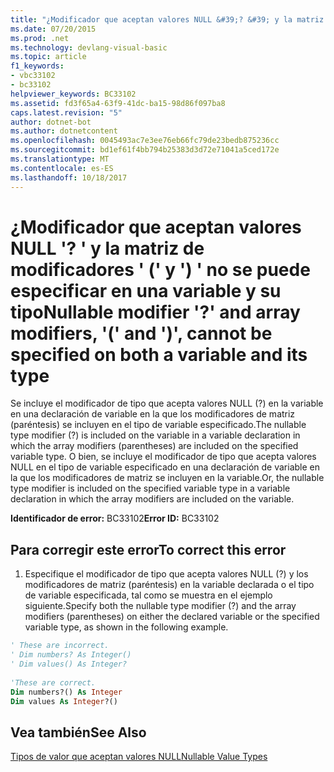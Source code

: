 ```yaml
---
title: "¿Modificador que aceptan valores NULL &#39;? &#39; y la matriz de modificadores &#39; (&#39; y &#39;) &#39; no se puede especificar en una variable y su tipo"
ms.date: 07/20/2015
ms.prod: .net
ms.technology: devlang-visual-basic
ms.topic: article
f1_keywords:
- vbc33102
- bc33102
helpviewer_keywords: BC33102
ms.assetid: fd3f65a4-63f9-41dc-ba15-98d86f097ba8
caps.latest.revision: "5"
author: dotnet-bot
ms.author: dotnetcontent
ms.openlocfilehash: 0045493ac7e3ee76eb66fc79de23bedb875236cc
ms.sourcegitcommit: bd1ef61f4bb794b25383d3d72e71041a5ced172e
ms.translationtype: MT
ms.contentlocale: es-ES
ms.lasthandoff: 10/18/2017
---
```

# <a name="nullable-modifier-3939-and-array-modifiers-3939-and-3939-cannot-be-specified-on-both-a-variable-and-its-type"></a><span data-ttu-id="1a3dc-102">¿Modificador que aceptan valores NULL &#39;? &#39; y la matriz de modificadores &#39; (&#39; y &#39;) &#39; no se puede especificar en una variable y su tipo</span><span class="sxs-lookup"><span data-stu-id="1a3dc-102">Nullable modifier &#39;?&#39; and array modifiers, &#39;(&#39; and &#39;)&#39;, cannot be specified on both a variable and its type</span></span>
<span data-ttu-id="1a3dc-103">Se incluye el modificador de tipo que acepta valores NULL (?) en la variable en una declaración de variable en la que los modificadores de matriz (paréntesis) se incluyen en el tipo de variable especificado.</span><span class="sxs-lookup"><span data-stu-id="1a3dc-103">The nullable type modifier (?) is included on the variable in a variable declaration in which the array modifiers (parentheses) are included on the specified variable type.</span></span> <span data-ttu-id="1a3dc-104">O bien, se incluye el modificador de tipo que acepta valores NULL en el tipo de variable especificado en una declaración de variable en la que los modificadores de matriz se incluyen en la variable.</span><span class="sxs-lookup"><span data-stu-id="1a3dc-104">Or, the nullable type modifier is included on the specified variable type in a variable declaration in which the array modifiers are included on the variable.</span></span>  
  
 <span data-ttu-id="1a3dc-105">**Identificador de error:** BC33102</span><span class="sxs-lookup"><span data-stu-id="1a3dc-105">**Error ID:** BC33102</span></span>  
  
## <a name="to-correct-this-error"></a><span data-ttu-id="1a3dc-106">Para corregir este error</span><span class="sxs-lookup"><span data-stu-id="1a3dc-106">To correct this error</span></span>  
  
1.  <span data-ttu-id="1a3dc-107">Especifique el modificador de tipo que acepta valores NULL (?) y los modificadores de matriz (paréntesis) en la variable declarada o el tipo de variable especificada, tal como se muestra en el ejemplo siguiente.</span><span class="sxs-lookup"><span data-stu-id="1a3dc-107">Specify both the nullable type modifier (?) and the array modifiers (parentheses) on either the declared variable or the specified variable type, as shown in the following example.</span></span>  
  
```vb  
' These are incorrect.  
' Dim numbers? As Integer()  
' Dim values() As Integer?  
  
'These are correct.  
Dim numbers?() As Integer  
Dim values As Integer?()  
```  
  
## <a name="see-also"></a><span data-ttu-id="1a3dc-108">Vea también</span><span class="sxs-lookup"><span data-stu-id="1a3dc-108">See Also</span></span>  
 [<span data-ttu-id="1a3dc-109">Tipos de valor que aceptan valores NULL</span><span class="sxs-lookup"><span data-stu-id="1a3dc-109">Nullable Value Types</span></span>](../../visual-basic/programming-guide/language-features/data-types/nullable-value-types.md)
